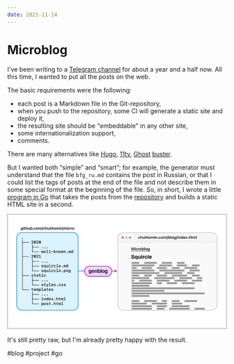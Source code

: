 ```yaml
---
date: 2021-11-14
---
```


# Microblog

I've been writing to a [Telegram channel](https://t.me/chuhlomin_channel) for about a year and a half now.
All this time, I wanted to put all the posts on the web.

The basic requirements were the following:

* each post is a Markdown file in the Git-repository,
* when you push to the repository, some CI will generate a static site and deploy it,
* the resulting site should be "embeddable" in any other site,
* some internationalization support,
* comments.

There are many alternatives like [Hugo](https://gohugo.io),
[11ty](https://www.11ty.dev), [Ghost](http://ghost.org)
[buster](https://github.com/axitkhurana/buster).

But I wanted both “simple” and “smart”; for example,
the generator must understand that the file `bfg_ru.md` contains the post in Russian,
or that I could list the tags of posts at the end of the file and not describe them in some special format at the beginning of the file.
So, in short, I wrote a little [program in Go](https://github.com/chuhlomin/genblog) that takes the posts from the [repository](https://github.com/chuhlomin/micro) and builds a static HTML site in a second.

![genblog](microblog.png "genblog")

It's still pretty raw, but I'm already pretty happy with the result.

#blog #project #go
